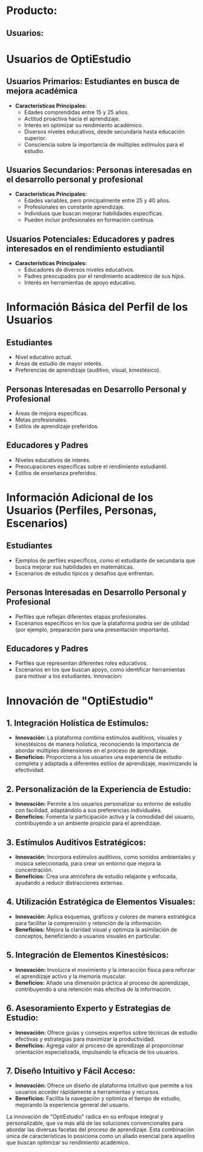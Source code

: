 # Producto:
## Usuarios:
# Usuarios de OptiEstudio

## Usuarios Primarios: Estudiantes en busca de mejora académica

- **Características Principales:**
  - Edades comprendidas entre 15 y 25 años.
  - Actitud proactiva hacia el aprendizaje.
  - Interés en optimizar su rendimiento académico.
  - Diversos niveles educativos, desde secundaria hasta educación superior.
  - Consciencia sobre la importancia de múltiples estímulos para el estudio.

## Usuarios Secundarios: Personas interesadas en el desarrollo personal y profesional

- **Características Principales:**
  - Edades variables, pero principalmente entre 25 y 40 años.
  - Profesionales en constante aprendizaje.
  - Individuos que buscan mejorar habilidades específicas.
  - Pueden incluir profesionales en formación continua.

## Usuarios Potenciales: Educadores y padres interesados en el rendimiento estudiantil

- **Características Principales:**
  - Educadores de diversos niveles educativos.
  - Padres preocupados por el rendimiento académico de sus hijos.
  - Interés en herramientas de apoyo educativo.

# Información Básica del Perfil de los Usuarios

## Estudiantes

- Nivel educativo actual.
- Áreas de estudio de mayor interés.
- Preferencias de aprendizaje (auditivo, visual, kinestésico).

## Personas Interesadas en Desarrollo Personal y Profesional

- Áreas de mejora específicas.
- Metas profesionales.
- Estilos de aprendizaje preferidos.

## Educadores y Padres

- Niveles educativos de interés.
- Preocupaciones específicas sobre el rendimiento estudiantil.
- Estilos de enseñanza preferidos.

# Información Adicional de los Usuarios (Perfiles, Personas, Escenarios)

## Estudiantes

- Ejemplos de perfiles específicos, como el estudiante de secundaria que busca mejorar sus habilidades en matemáticas.
- Escenarios de estudio típicos y desafíos que enfrentan.

## Personas Interesadas en Desarrollo Personal y Profesional

- Perfiles que reflejan diferentes etapas profesionales.
- Escenarios específicos en los que la plataforma podría ser de utilidad (por ejemplo, preparación para una presentación importante).

## Educadores y Padres

- Perfiles que representan diferentes roles educativos.
- Escenarios en los que buscan apoyo, como identificar herramientas para motivar a los estudiantes.
Innovacion:
# Innovación de "OptiEstudio"

## 1. Integración Holística de Estímulos:

- **Innovación:** La plataforma combina estímulos auditivos, visuales y kinestésicos de manera holística, reconociendo la importancia de abordar múltiples dimensiones en el proceso de aprendizaje.
- **Beneficios:** Proporciona a los usuarios una experiencia de estudio completa y adaptada a diferentes estilos de aprendizaje, maximizando la efectividad.

## 2. Personalización de la Experiencia de Estudio:

- **Innovación:** Permite a los usuarios personalizar su entorno de estudio con facilidad, adaptándolo a sus preferencias individuales.
- **Beneficios:** Fomenta la participación activa y la comodidad del usuario, contribuyendo a un ambiente propicio para el aprendizaje.

## 3. Estímulos Auditivos Estratégicos:

- **Innovación:** Incorpora estímulos auditivos, como sonidos ambientales y música seleccionada, para crear un entorno que mejora la concentración.
- **Beneficios:** Crea una atmósfera de estudio relajante y enfocada, ayudando a reducir distracciones externas.

## 4. Utilización Estratégica de Elementos Visuales:

- **Innovación:** Aplica esquemas, gráficos y colores de manera estratégica para facilitar la comprensión y retención de la información.
- **Beneficios:** Mejora la claridad visual y optimiza la asimilación de conceptos, beneficiando a usuarios visuales en particular.

## 5. Integración de Elementos Kinestésicos:

- **Innovación:** Involucra el movimiento y la interacción física para reforzar el aprendizaje activo y la memoria muscular.
- **Beneficios:** Añade una dimensión práctica al proceso de aprendizaje, contribuyendo a una retención más efectiva de la información.

## 6. Asesoramiento Experto y Estrategias de Estudio:

- **Innovación:** Ofrece guías y consejos expertos sobre técnicas de estudio efectivas y estrategias para maximizar la productividad.
- **Beneficios:** Agrega valor al proceso de aprendizaje al proporcionar orientación especializada, impulsando la eficacia de los usuarios.

## 7. Diseño Intuitivo y Fácil Acceso:

- **Innovación:** Ofrece un diseño de plataforma intuitivo que permite a los usuarios acceder rápidamente a herramientas y recursos.
- **Beneficios:** Facilita la navegación y optimiza el tiempo de estudio, mejorando la experiencia general del usuario.

La innovación de "OptiEstudio" radica en su enfoque integral y personalizable, que va más allá de las soluciones convencionales para abordar las diversas facetas del proceso de aprendizaje. Esta combinación única de características lo posiciona como un aliado esencial para aquellos que buscan optimizar su rendimiento académico.
